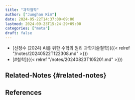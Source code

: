 ```yaml
---
title: "과학철학"
author: ["Junghan Kim"]
date: 2024-05-22T14:37:00+09:00
lastmod: 2024-09-23T15:24:29+09:00
categories: ["meta"]
draft: false
---
```


-   [신정수 (2024) AI를 위한 수학의 원리 과학기술철학]({{< relref "/notes/20240522T122308.md" >}})
-   [#철학]({{< relref "/notes/20240823T105201.md" >}})


## Related-Notes {#related-notes}

## References

<style>.csl-entry{text-indent: -1.5em; margin-left: 1.5em;}</style><div class="csl-bib-body">
</div>
